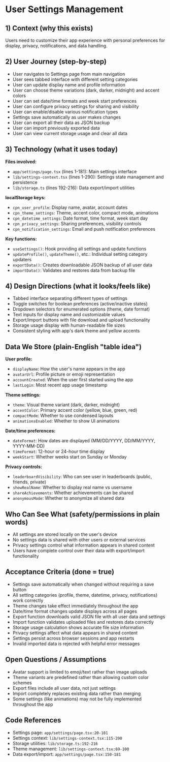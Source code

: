 # User Settings Management

## 1) Context (why this exists)
Users need to customize their app experience with personal preferences for display, privacy, notifications, and data handling.

## 2) User Journey (step-by-step)
- User navigates to Settings page from main navigation
- User sees tabbed interface with different setting categories
- User can update display name and profile information
- User can choose theme variations (dark, darker, midnight) and accent colors
- User can set date/time formats and week start preferences
- User can configure privacy settings for sharing and visibility
- User can enable/disable various notification types
- Settings save automatically as user makes changes
- User can export all their data as JSON backup
- User can import previously exported data
- User can view current storage usage and clear all data

## 3) Technology (what it uses today)
**Files involved:**
- `app/settings/page.tsx` (lines 1-181): Main settings interface
- `lib/settings-context.tsx` (lines 1-290): Settings state management and persistence
- `lib/storage.ts` (lines 192-216): Data export/import utilities

**localStorage keys:**
- `cpn_user_profile`: Display name, avatar, account dates
- `cpn_theme_settings`: Theme, accent color, compact mode, animations
- `cpn_datetime_settings`: Date format, time format, week start day
- `cpn_privacy_settings`: Sharing preferences, visibility controls
- `cpn_notification_settings`: Email and push notification preferences

**Key functions:**
- `useSettings()`: Hook providing all settings and update functions
- `updateProfile()`, `updateTheme()`, etc.: Individual setting category updaters
- `exportData()`: Creates downloadable JSON backup of all user data
- `importData()`: Validates and restores data from backup file

## 4) Design Directions (what it looks/feels like)
- Tabbed interface separating different types of settings
- Toggle switches for boolean preferences (active/inactive states)
- Dropdown selectors for enumerated options (theme, date format)
- Text inputs for display name and customizable values
- Export/import buttons with file download and upload functionality
- Storage usage display with human-readable file sizes
- Consistent styling with app's dark theme and yellow accents

## Data We Store (plain-English "table idea")
**User profile:**
- `displayName`: How the user's name appears in the app
- `avatarUrl`: Profile picture or emoji representation
- `accountCreated`: When the user first started using the app
- `lastLogin`: Most recent app usage timestamp

**Theme settings:**
- `theme`: Visual theme variant (dark, darker, midnight)
- `accentColor`: Primary accent color (yellow, blue, green, red)
- `compactMode`: Whether to use condensed layouts
- `animationsEnabled`: Whether to show UI animations

**Date/time preferences:**
- `dateFormat`: How dates are displayed (MM/DD/YYYY, DD/MM/YYYY, YYYY-MM-DD)
- `timeFormat`: 12-hour or 24-hour time display
- `weekStart`: Whether weeks start on Sunday or Monday

**Privacy controls:**
- `leaderboardVisibility`: Who can see user in leaderboards (public, friends, private)
- `showRealName`: Whether to display real name vs username
- `shareAchievements`: Whether achievements can be shared
- `anonymousMode`: Whether to anonymize all shared data

## Who Can See What (safety/permissions in plain words)
- All settings are stored locally on the user's device
- No settings data is shared with other users or external services
- Privacy settings control what information appears in shared content
- Users have complete control over their data with export/import functionality

## Acceptance Criteria (done = true)
- Settings save automatically when changed without requiring a save button
- All setting categories (profile, theme, datetime, privacy, notifications) work correctly
- Theme changes take effect immediately throughout the app
- Date/time format changes update displays across all pages
- Export function downloads valid JSON file with all user data and settings
- Import function validates uploaded files and restores data correctly
- Storage usage calculation shows accurate file size information
- Privacy settings affect what data appears in shared content
- Settings persist across browser sessions and app restarts
- Invalid imported data is rejected with helpful error messages

## Open Questions / Assumptions
- Avatar support is limited to emoji/text rather than image uploads
- Theme variants are predefined rather than allowing custom color schemes
- Export files include all user data, not just settings
- Import completely replaces existing data rather than merging
- Some settings (like animations) may not be fully implemented throughout the app

## Code References
- Settings page: `app/settings/page.tsx:20-181`
- Settings context: `lib/settings-context.tsx:115-290`
- Storage utilities: `lib/storage.ts:192-216`
- Theme management: `lib/settings-context.tsx:69-100`
- Data export/import: `app/settings/page.tsx:150-181`